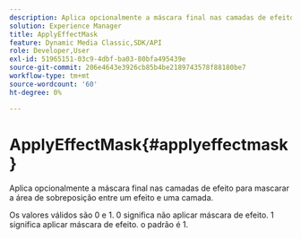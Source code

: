 ```yaml
---
description: Aplica opcionalmente a máscara final nas camadas de efeito para mascarar a área de sobreposição entre um efeito e uma camada.
solution: Experience Manager
title: ApplyEffectMask
feature: Dynamic Media Classic,SDK/API
role: Developer,User
exl-id: 51965151-03c9-4dbf-ba03-80bfa495439e
source-git-commit: 206e4643e3926cb85b4be2189743578f88180be7
workflow-type: tm+mt
source-wordcount: '60'
ht-degree: 0%

---
```


# ApplyEffectMask{#applyeffectmask}

Aplica opcionalmente a máscara final nas camadas de efeito para mascarar a área de sobreposição entre um efeito e uma camada.

Os valores válidos são 0 e 1. 0 significa não aplicar máscara de efeito. 1 significa aplicar máscara de efeito. o padrão é 1.
